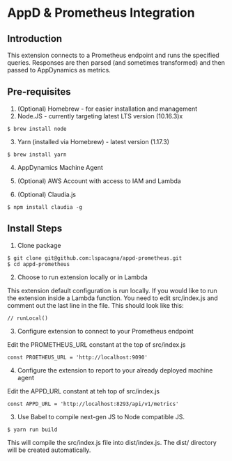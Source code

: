 # AppD &amp; Prometheus Integration

## Introduction

This extension connects to a Prometheus endpoint and runs the specified queries.
Responses are then parsed (and sometimes transformed) and then passed to AppDynamics as metrics.

## Pre-requisites

1. (Optional) Homebrew - for easier installation and management
2. Node.JS - currently targeting latest LTS version (10.16.3)x

```
$ brew install node
```

3. Yarn (installed via Homebrew) - latest version (1.17.3)

```
$ brew install yarn
```

4. AppDynamics Machine Agent

4. (Optional) AWS Account with access to IAM and Lambda

5. (Optional) Claudia.js

```
$ npm install claudia -g
```

## Install Steps

1. Clone package

```
$ git clone git@github.com:lspacagna/appd-prometheus.git
$ cd appd-prometheus
```
2. Choose to run extension locally or in Lambda

This extension default configuration is run locally. If you would like to run the
extension inside a Lambda function. You need to edit src/index.js and comment
out the last line in the file. This should look like this:

```
// runLocal()
```

3. Configure extension to connect to your Prometheus endpoint

Edit the PROMETHEUS_URL constant at the top of src/index.js

```
const PROETHEUS_URL = 'http://localhost:9090'
```

4. Configure the extension to report to your already deployed machine agent

Edit the APPD_URL constant at teh top of src/index.js

```
const APPD_URL = 'http://localhost:8293/api/v1/metrics'
```

3. Use Babel to compile next-gen JS to Node compatible JS.

```
$ yarn run build
```

This will compile the src/index.js file into dist/index.js. The dist/ directory
will be created automatically.
